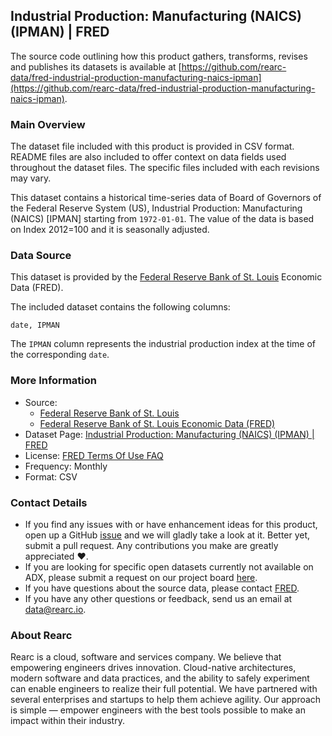 ## Industrial Production: Manufacturing (NAICS) (IPMAN) | FRED

The source code outlining how this product gathers, transforms, revises and publishes its datasets is available at [https://github.com/rearc-data/fred-industrial-production-manufacturing-naics-ipman](https://github.com/rearc-data/fred-industrial-production-manufacturing-naics-ipman).

### Main Overview
The dataset file included with this product is provided in CSV format. README files are also included to offer context on data fields used throughout the dataset files. The specific files included with each revisions may vary.

This dataset contains a historical time-series data of Board of Governors of the Federal Reserve System (US), Industrial Production: Manufacturing (NAICS) [IPMAN] starting from `1972-01-01`. The value of the data is based on Index 2012=100 and it is seasonally adjusted.

### Data Source
This dataset is provided by the [Federal Reserve Bank of St. Louis](https://fred.stlouisfed.org/) Economic Data (FRED).

The included dataset contains the following columns:

`date, IPMAN`

The `IPMAN` column represents the industrial production index at the time of the corresponding `date`.

### More Information
- Source: 
  - [Federal Reserve Bank of St. Louis](https://www.stlouisfed.org)
  - [Federal Reserve Bank of St. Louis Economic Data (FRED)](https://fred.stlouisfed.org/)
- Dataset Page: [Industrial Production: Manufacturing (NAICS) (IPMAN) | FRED](https://fred.stlouisfed.org/series/IPMAN)
- License: [FRED Terms Of Use FAQ](https://fred.stlouisfed.org/legal/)
- Frequency: Monthly
- Format: CSV

### Contact Details
- If you find any issues with or have enhancement ideas for this product, open up a GitHub [issue](https://github.com/rearc-data/fred-industrial-production-manufacturing-naics-ipman/issues) and we will gladly take a look at it. Better yet, submit a pull request. Any contributions you make are greatly appreciated :heart:.
- If you are looking for specific open datasets currently not available on ADX, please submit a request on our project board [here](https://github.com/orgs/rearc-data/projects/1).
- If you have questions about the source data, please contact [FRED](https://fred.stlouisfed.org/contactus/).
- If you have any other questions or feedback, send us an email at data@rearc.io.

### About Rearc
Rearc is a cloud, software and services company. We believe that empowering engineers drives innovation. Cloud-native architectures, modern software and data practices, and the ability to safely experiment can enable engineers to realize their full potential. We have partnered with several enterprises and startups to help them achieve agility. Our approach is simple — empower engineers with the best tools possible to make an impact within their industry.
